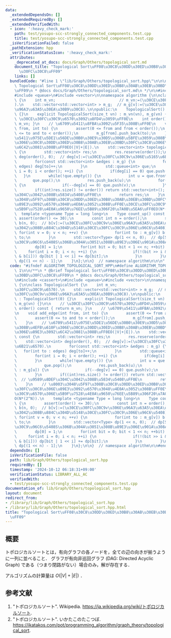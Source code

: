 ```yaml
---
data:
  _extendedDependsOn: []
  _extendedRequiredBy: []
  _extendedVerifiedWith:
  - icon: ':heavy_check_mark:'
    path: test/yosupo-scc-strongly_connected_components.test.cpp
    title: test/yosupo-scc-strongly_connected_components.test.cpp
  _isVerificationFailed: false
  _pathExtension: hpp
  _verificationStatusIcon: ':heavy_check_mark:'
  attributes:
    _deprecated_at_docs: docs/Graph/Others/topological_sort.md
    document_title: "Topological Sort\uFF08\u30C8\u30DD\u30ED\u30B8\u30AB\u30EB\u30BD\
      \u30FC\u30C8\uFF09"
    links: []
  bundledCode: "#line 1 \"lib/Graph/Others/topological_sort.hpp\"\n\n\n\n/**\n * @brief\
    \ Topological Sort\uFF08\u30C8\u30DD\u30ED\u30B8\u30AB\u30EB\u30BD\u30FC\u30C8\
    \uFF09\n * @docs docs/Graph/Others/topological_sort.md\n */\n\n#include <cassert>\n\
    #include <queue>\n#include <vector>\n\nnamespace algorithm {\n\nclass TopologicalSort\
    \ {\n    int m_vn;                            // m_vn:=(\u30CE\u30FC\u30C9\u6570\
    ).\n    std::vector<std::vector<int> > m_g;  // m_g[v]:=(\u30CE\u30FC\u30C9v\u306E\
    \u96A3\u63A5\u30EA\u30B9\u30C8).\n\npublic:\n    TopologicalSort() : TopologicalSort(0)\
    \ {}\n    explicit TopologicalSort(size_t vn) : m_vn(vn), m_g(vn) {}\n\n    //\
    \ \u30CE\u30FC\u30C9\u6570\u3092\u8FD4\u3059\uFF0E\n    int order() const { return\
    \ m_vn; }\n    // \u6709\u5411\u8FBA\u3092\u5F35\u308B\uFF0E\n    void add_edge(int\
    \ from, int to) {\n        assert(0 <= from and from < order());\n        assert(0\
    \ <= to and to < order());\n        m_g[from].push_back(to);\n    }\n    // \u6709\
    \u5411\u975E\u5DE1\u56DE\u30B0\u30E9\u30D5\u306B\u5BFE\u3059\u308B\u4EFB\u610F\
    \u306E\u30C8\u30DD\u30ED\u30B8\u30AB\u30EB\u30BD\u30FC\u30C8\u306E\u89E3\u3092\
    \u6C42\u3081\u308B\uFF0EO(|V|+|E|).\n    std::vector<int> topological_sort() const\
    \ {\n        std::vector<int> res;\n        res.reserve(order());\n        std::vector<int>\
    \ deg(order(), 0);  // deg[v]:=(\u30CE\u30FC\u30C9v\u306E\u5165\u6B21\u6570).\n\
    \        for(const std::vector<int> &edges : m_g) {\n            for(int to :\
    \ edges) deg[to]++;\n        }\n        std::queue<int> que;\n        for(int\
    \ i = 0; i < order(); ++i) {\n            if(deg[i] == 0) que.push(i);\n     \
    \   }\n        while(!que.empty()) {\n            int u = que.front();\n     \
    \       que.pop();\n            res.push_back(u);\n            for(int v : m_g[u])\
    \ {\n                if(--deg[v] == 0) que.push(v);\n            }\n        }\n\
    \        if((int)res.size() != order()) return std::vector<int>();  // \u9589\u8DEF\
    \u304C\u3042\u308B\u5834\u5408\uFF0E\n        return res;\n    }\n    // \u8003\
    \u3048\u5F97\u308B\u30C8\u30DD\u30ED\u30B8\u30AB\u30EB\u30BD\u30FC\u30C8\u306E\
    \u89E3\u3092\u6570\u3048\u4E0A\u3052\u308B\uFF0E\u30CE\u30FC\u30C9\u6570\u306E\
    \u5B9F\u7528\u4E0A\u9650\u76EE\u5B89\u306F20\u7A0B\u5EA6\uFF0EO(N*(2^N)).\n  \
    \  template <typename Type = long long>\n    Type count_up() const {\n       \
    \ assert(order() <= 30);\n        const int n = order();\n        std::vector<int>\
    \ b(n, 0);  // b[v]:=(\u30CE\u30FC\u30C9v\u306E\u96A3\u63A5\u30EA\u30B9\u30C8\u306B\
    \u3042\u308B\u884C\u304D\u5148\u30CE\u30FC\u30C9\u306E\u96C6\u5408).\n       \
    \ for(int v = 0; v < n; ++v) {\n            for(int to : m_g[v]) b[v] |= 1 <<\
    \ to;\n        }\n        std::vector<Type> dp(1 << n, 0);  // dp[S]:=(\u30CE\u30FC\
    \u30C9\u96C6\u5408S\u306B\u304A\u3051\u308B\u89E3\u306E\u901A\u308A\u6570).\n\
    \        dp[0] = 1;\n        for(int bit = 0; bit < 1 << n; ++bit) {\n       \
    \     for(int i = 0; i < n; ++i) {\n                if(!(bit >> i & 1) and !(bit\
    \ & b[i])) dp[bit | 1 << i] += dp[bit];\n            }\n        }\n        return\
    \ dp[(1 << n) - 1];\n    }\n};\n\n}  // namespace algorithm\n\n\n"
  code: "#ifndef ALGORITHM_TOPOLOGICAL_SORT_HPP\n#define ALGORITHM_TOPOLOGICAL_SORT_HPP\
    \ 1\n\n/**\n * @brief Topological Sort\uFF08\u30C8\u30DD\u30ED\u30B8\u30AB\u30EB\
    \u30BD\u30FC\u30C8\uFF09\n * @docs docs/Graph/Others/topological_sort.md\n */\n\
    \n#include <cassert>\n#include <queue>\n#include <vector>\n\nnamespace algorithm\
    \ {\n\nclass TopologicalSort {\n    int m_vn;                            // m_vn:=(\u30CE\
    \u30FC\u30C9\u6570).\n    std::vector<std::vector<int> > m_g;  // m_g[v]:=(\u30CE\
    \u30FC\u30C9v\u306E\u96A3\u63A5\u30EA\u30B9\u30C8).\n\npublic:\n    TopologicalSort()\
    \ : TopologicalSort(0) {}\n    explicit TopologicalSort(size_t vn) : m_vn(vn),\
    \ m_g(vn) {}\n\n    // \u30CE\u30FC\u30C9\u6570\u3092\u8FD4\u3059\uFF0E\n    int\
    \ order() const { return m_vn; }\n    // \u6709\u5411\u8FBA\u3092\u5F35\u308B\uFF0E\
    \n    void add_edge(int from, int to) {\n        assert(0 <= from and from < order());\n\
    \        assert(0 <= to and to < order());\n        m_g[from].push_back(to);\n\
    \    }\n    // \u6709\u5411\u975E\u5DE1\u56DE\u30B0\u30E9\u30D5\u306B\u5BFE\u3059\
    \u308B\u4EFB\u610F\u306E\u30C8\u30DD\u30ED\u30B8\u30AB\u30EB\u30BD\u30FC\u30C8\
    \u306E\u89E3\u3092\u6C42\u3081\u308B\uFF0EO(|V|+|E|).\n    std::vector<int> topological_sort()\
    \ const {\n        std::vector<int> res;\n        res.reserve(order());\n    \
    \    std::vector<int> deg(order(), 0);  // deg[v]:=(\u30CE\u30FC\u30C9v\u306E\u5165\
    \u6B21\u6570).\n        for(const std::vector<int> &edges : m_g) {\n         \
    \   for(int to : edges) deg[to]++;\n        }\n        std::queue<int> que;\n\
    \        for(int i = 0; i < order(); ++i) {\n            if(deg[i] == 0) que.push(i);\n\
    \        }\n        while(!que.empty()) {\n            int u = que.front();\n\
    \            que.pop();\n            res.push_back(u);\n            for(int v\
    \ : m_g[u]) {\n                if(--deg[v] == 0) que.push(v);\n            }\n\
    \        }\n        if((int)res.size() != order()) return std::vector<int>();\
    \  // \u9589\u8DEF\u304C\u3042\u308B\u5834\u5408\uFF0E\n        return res;\n\
    \    }\n    // \u8003\u3048\u5F97\u308B\u30C8\u30DD\u30ED\u30B8\u30AB\u30EB\u30BD\
    \u30FC\u30C8\u306E\u89E3\u3092\u6570\u3048\u4E0A\u3052\u308B\uFF0E\u30CE\u30FC\
    \u30C9\u6570\u306E\u5B9F\u7528\u4E0A\u9650\u76EE\u5B89\u306F20\u7A0B\u5EA6\uFF0E\
    O(N*(2^N)).\n    template <typename Type = long long>\n    Type count_up() const\
    \ {\n        assert(order() <= 30);\n        const int n = order();\n        std::vector<int>\
    \ b(n, 0);  // b[v]:=(\u30CE\u30FC\u30C9v\u306E\u96A3\u63A5\u30EA\u30B9\u30C8\u306B\
    \u3042\u308B\u884C\u304D\u5148\u30CE\u30FC\u30C9\u306E\u96C6\u5408).\n       \
    \ for(int v = 0; v < n; ++v) {\n            for(int to : m_g[v]) b[v] |= 1 <<\
    \ to;\n        }\n        std::vector<Type> dp(1 << n, 0);  // dp[S]:=(\u30CE\u30FC\
    \u30C9\u96C6\u5408S\u306B\u304A\u3051\u308B\u89E3\u306E\u901A\u308A\u6570).\n\
    \        dp[0] = 1;\n        for(int bit = 0; bit < 1 << n; ++bit) {\n       \
    \     for(int i = 0; i < n; ++i) {\n                if(!(bit >> i & 1) and !(bit\
    \ & b[i])) dp[bit | 1 << i] += dp[bit];\n            }\n        }\n        return\
    \ dp[(1 << n) - 1];\n    }\n};\n\n}  // namespace algorithm\n\n#endif\n"
  dependsOn: []
  isVerificationFile: false
  path: lib/Graph/Others/topological_sort.hpp
  requiredBy: []
  timestamp: '2024-10-12 06:18:31+09:00'
  verificationStatus: LIBRARY_ALL_AC
  verifiedWith:
  - test/yosupo-scc-strongly_connected_components.test.cpp
documentation_of: lib/Graph/Others/topological_sort.hpp
layout: document
redirect_from:
- /library/lib/Graph/Others/topological_sort.hpp
- /library/lib/Graph/Others/topological_sort.hpp.html
title: "Topological Sort\uFF08\u30C8\u30DD\u30ED\u30B8\u30AB\u30EB\u30BD\u30FC\u30C8\
  \uFF09"
---
```

## 概要

トポロジカルソートとは，有向グラフの各ノードを，全ての辺の向きが揃うように一列に並べること．
グラフが有向非巡回グラフ (DAG: Directed Acyclic Graph) である（つまり閉路がない）場合のみ，解が存在する．

アルゴリズムの計算量は $O(\lvert V \rvert + \lvert E \rvert)$ ．


## 参考文献

1. "トポロジカルソート". Wikipedia. <https://ja.wikipedia.org/wiki/トポロジカルソート>.
1. "トポロジカルソート". いかたこのたこつぼ. <https://ikatakos.com/pot/programming_algorithm/graph_theory/topological_sort>.
